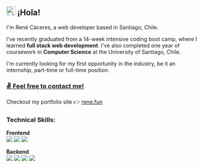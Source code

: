 ## <img src="https://user-images.githubusercontent.com/1303154/88677602-1635ba80-d120-11ea-84d8-d263ba5fc3c0.gif" width="24px" alt="hi"> ¡Hola!

I'm René Cáceres, a web developer based in Santiago, Chile.

I've recently graduated from a 14-week intensive coding boot camp, where I learned 	**full stack web development**. I've also completed one year of coursework in **Computer Science** at the University of Santiago, Chile.

I'm currently looking for my first opportunity in the industry, be it an internship, part-time or full-time position.

### [✌️ Feel free to contact me!](https://www.linkedin.com/in/renecaceresdeveloper/)
Checkout my portfolio site 👉 [rene.fun](https://www.rene.fun/)

### Technical Skills:

**Frontend** <br>
[![](https://img.shields.io/badge/next.js-1f2937?style=for-the-badge&logo=next.js&logoColor=white)](https://nextjs.org/)
[![](https://img.shields.io/badge/react.js-0369a1?style=for-the-badge&logo=react&logoColor=white)](https://reactjs.org/)
[![](https://img.shields.io/badge/tailwindcss-0d9488?style=for-the-badge&logo=tailwindcss&logoColor=white)](https://tailwindcss.com/)

**Backend** <br>
[![](https://img.shields.io/badge/flask-292524?style=for-the-badge&logo=flask&logoColor=white)](https://flask.palletsprojects.com/en/2.1.x/)
[![](https://img.shields.io/badge/express.js-475569?style=for-the-badge&logo=express&logoColor=white)](https://expressjs.com/)
[![](https://img.shields.io/badge/mongodb-166534?style=for-the-badge&logo=mongodb&logoColor=white)](https://www.mongodb.com/)
[![](https://img.shields.io/badge/mysql-c2410c?style=for-the-badge&logo=mysql&logoColor=white)](https://www.mysql.com/)
